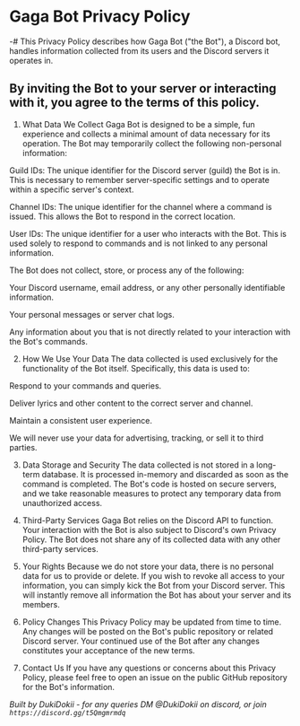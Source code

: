 # Gaga Bot Privacy Policy
-# This Privacy Policy describes how Gaga Bot ("the Bot"), a Discord bot, handles information collected from its users and the Discord servers it operates in.

## By inviting the Bot to your server or interacting with it, you agree to the terms of this policy.

1. What Data We Collect
Gaga Bot is designed to be a simple, fun experience and collects a minimal amount of data necessary for its operation. The Bot may temporarily collect the following non-personal information:

Guild IDs: The unique identifier for the Discord server (guild) the Bot is in. This is necessary to remember server-specific settings and to operate within a specific server's context.

Channel IDs: The unique identifier for the channel where a command is issued. This allows the Bot to respond in the correct location.

User IDs: The unique identifier for a user who interacts with the Bot. This is used solely to respond to commands and is not linked to any personal information.

The Bot does not collect, store, or process any of the following:

Your Discord username, email address, or any other personally identifiable information.

Your personal messages or server chat logs.

Any information about you that is not directly related to your interaction with the Bot's commands.

2. How We Use Your Data
The data collected is used exclusively for the functionality of the Bot itself. Specifically, this data is used to:

Respond to your commands and queries.

Deliver lyrics and other content to the correct server and channel.

Maintain a consistent user experience.

We will never use your data for advertising, tracking, or sell it to third parties.

3. Data Storage and Security
The data collected is not stored in a long-term database. It is processed in-memory and discarded as soon as the command is completed. The Bot's code is hosted on secure servers, and we take reasonable measures to protect any temporary data from unauthorized access.

4. Third-Party Services
Gaga Bot relies on the Discord API to function. Your interaction with the Bot is also subject to Discord's own Privacy Policy. The Bot does not share any of its collected data with any other third-party services.

5. Your Rights
Because we do not store your data, there is no personal data for us to provide or delete. If you wish to revoke all access to your information, you can simply kick the Bot from your Discord server. This will instantly remove all information the Bot has about your server and its members.

6. Policy Changes
This Privacy Policy may be updated from time to time. Any changes will be posted on the Bot's public repository or related Discord server. Your continued use of the Bot after any changes constitutes your acceptance of the new terms.

7. Contact Us
If you have any questions or concerns about this Privacy Policy, please feel free to open an issue on the public GitHub repository for the Bot's information.

*Built by DukiDokii - for any queries DM @DukiDokii on discord, or join `https://discord.gg/t5Qmgmrmdq`*

